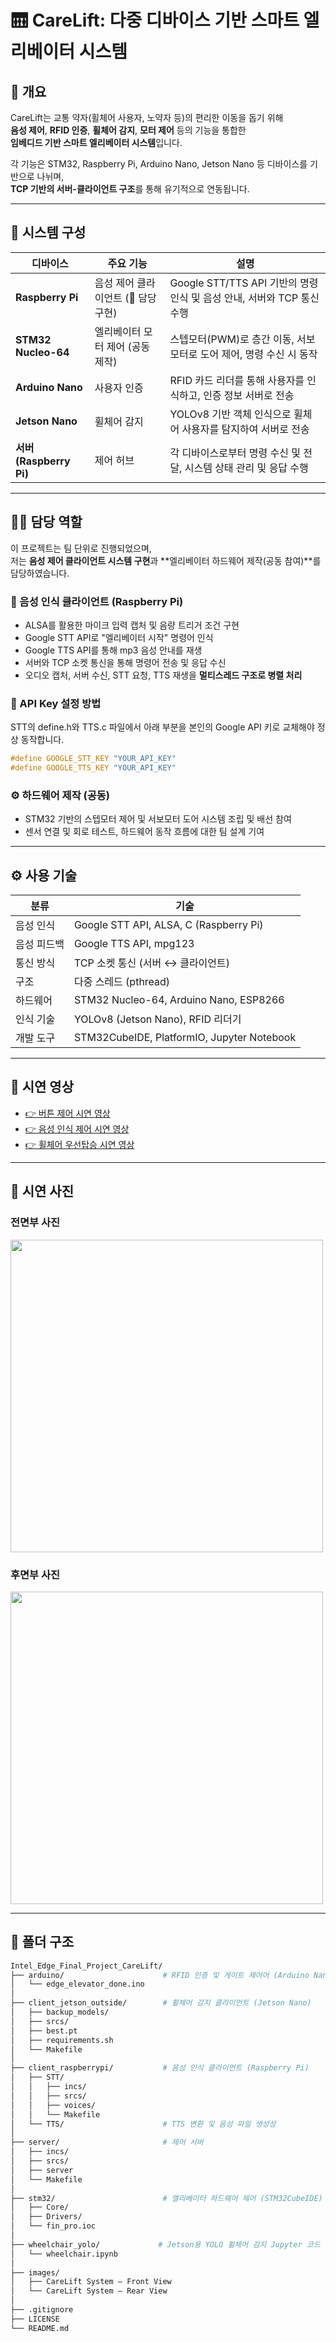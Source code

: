 # 🛗 CareLift: 다중 디바이스 기반 스마트 엘리베이터 시스템

## 📌 개요

CareLift는 교통 약자(휠체어 사용자, 노약자 등)의 편리한 이동을 돕기 위해  
**음성 제어**, **RFID 인증**, **휠체어 감지**, **모터 제어** 등의 기능을 통합한  
**임베디드 기반 스마트 엘리베이터 시스템**입니다.

각 기능은 STM32, Raspberry Pi, Arduino Nano, Jetson Nano 등 디바이스를 기반으로 나뉘며,  
**TCP 기반의 서버-클라이언트 구조**를 통해 유기적으로 연동됩니다.

---

## 🧠 시스템 구성

| 디바이스 | 주요 기능 | 설명 |
|----------|-----------|------|
| **Raspberry Pi** | 음성 제어 클라이언트 (📌 담당 구현) | Google STT/TTS API 기반의 명령 인식 및 음성 안내, 서버와 TCP 통신 수행 |
| **STM32 Nucleo-64** | 엘리베이터 모터 제어 (공동 제작) | 스텝모터(PWM)로 층간 이동, 서보모터로 도어 제어, 명령 수신 시 동작 |
| **Arduino Nano** | 사용자 인증 | RFID 카드 리더를 통해 사용자를 인식하고, 인증 정보 서버로 전송 |
| **Jetson Nano** | 휠체어 감지 | YOLOv8 기반 객체 인식으로 휠체어 사용자를 탐지하여 서버로 전송 |
| **서버 (Raspberry Pi)** | 제어 허브 | 각 디바이스로부터 명령 수신 및 전달, 시스템 상태 관리 및 응답 수행 |

---

## 🧑‍💻 담당 역할

이 프로젝트는 팀 단위로 진행되었으며,  
저는 **음성 제어 클라이언트 시스템 구현**과 **엘리베이터 하드웨어 제작(공동 참여)**를 담당하였습니다.

### 🎤 음성 인식 클라이언트 (Raspberry Pi)

- ALSA를 활용한 마이크 입력 캡처 및 음량 트리거 조건 구현  
- Google STT API로 "엘리베이터 시작" 명령어 인식  
- Google TTS API를 통해 mp3 음성 안내를 재생  
- 서버와 TCP 소켓 통신을 통해 명령어 전송 및 응답 수신  
- 오디오 캡처, 서버 수신, STT 요청, TTS 재생을 **멀티스레드 구조로 병렬 처리**

### 🔐 API Key 설정 방법

STT의 define.h와 TTS.c 파일에서 아래 부분을 본인의 Google API 키로 교체해야 정상 동작합니다.

```c
#define GOOGLE_STT_KEY "YOUR_API_KEY"
#define GOOGLE_TTS_KEY "YOUR_API_KEY"
```

### ⚙️ 하드웨어 제작 (공동)

- STM32 기반의 스텝모터 제어 및 서보모터 도어 시스템 조립 및 배선 참여  
- 센서 연결 및 회로 테스트, 하드웨어 동작 흐름에 대한 팀 설계 기여

---

## ⚙️ 사용 기술

| 분류 | 기술 |
|------|------|
| 음성 인식 | Google STT API, ALSA, C (Raspberry Pi) |
| 음성 피드백 | Google TTS API, mpg123 |
| 통신 방식 | TCP 소켓 통신 (서버 ↔ 클라이언트) |
| 구조 | 다중 스레드 (pthread) |
| 하드웨어 | STM32 Nucleo-64, Arduino Nano, ESP8266 |
| 인식 기술 | YOLOv8 (Jetson Nano), RFID 리더기 |
| 개발 도구 | STM32CubeIDE, PlatformIO, Jupyter Notebook |

---

## 🎥 시연 영상

- [👉 버튼 제어 시연 영상](https://youtube.com/shorts/Synbe0SKUcM?feature=share)
- [👉 음성 인식 제어 시연 영상](https://youtube.com/shorts/OxAtrQXdJtA?feature=share)
- [👉 휠체어 우선탑승 시연 영상](https://youtube.com/shorts/Th-BcP5JXi0?feature=share)

---

## 📸 시연 사진

### 전면부 사진

<img src="./images/CareLift System – Front View.jpg" width="500px" />

### 후면부 사진

<img src="./images/CareLift System – Rear View.jpg" width="500px" />

---

## 📁 폴더 구조

```bash
Intel_Edge_Final_Project_CareLift/
├── arduino/                      # RFID 인증 및 게이트 제어어 (Arduino Nano)
│   └── edge_elevator_done.ino
│
├── client_jetson_outside/        # 휠체어 감지 클라이언트 (Jetson Nano)
│   ├── backup_models/            
│   ├── srcs/                     
│   ├── best.pt                   
│   ├── requirements.sh
│   └── Makefile
│
├── client_raspberrypi/           # 음성 인식 클라이언트 (Raspberry Pi)
│   ├── STT/
│   │   ├── incs/                 
│   │   ├── srcs/                 
│   │   ├── voices/               
│   │   └── Makefile
│   └── TTS/                      # TTS 변환 및 음성 파일 생성성
│
├── server/                       # 제어 서버
│   ├── incs/
│   ├── srcs/
│   ├── server                   
│   └── Makefile
│
├── stm32/                        # 엘리베이터 하드웨어 제어 (STM32CubeIDE)
│   ├── Core/
│   ├── Drivers/
│   └── fin_pro.ioc
│
├── wheelchair_yolo/             # Jetson용 YOLO 휠체어 감지 Jupyter 코드
│   └── wheelchair.ipynb
│
├── images/             
│   ├── CareLift System – Front View
│   └── CareLift System – Rear View
│ 
├── .gitignore
├── LICENSE
└── README.md

